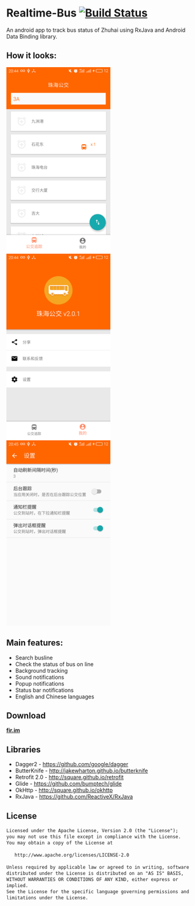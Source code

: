 # Realtime-Bus [![Build Status](https://travis-ci.org/lowwor/Realtime-Bus.svg?branch=master)](https://travis-ci.org/lowwor/Realtime-Bus)
An android app to track bus status of Zhuhai using RxJava and Android Data Binding library.


How it looks:
---------

<img src="/art/track.png" alt="screenshot" title="screenshot"  height="486" />&nbsp;
<img src="/art/profile.png" alt="screenshot" title="screenshot" height="486" />&nbsp;
<img src="/art/settings.png" alt="screenshot" title="screenshot" height="486" />

Main features:
---------
* Search busline
* Check the status of bus on line
* Background tracking
* Sound notifications
* Popup notifications
* Status bar notifications
* English and Chinese languages

Download
---------

**[fir.im](http://fir.im/2feu)**


Libraries
---------

 * Dagger2 - https://github.com/google/dagger
 * ButterKnife - http://jakewharton.github.io/butterknife
 * Retrofit 2.0 - http://square.github.io/retrofit
 * Glide  - https://github.com/bumptech/glide
 * OkHttp - http://square.github.io/okhttp
 * RxJava - https://github.com/ReactiveX/RxJava
 
License
---------

    Licensed under the Apache License, Version 2.0 (the "License");
    you may not use this file except in compliance with the License.
    You may obtain a copy of the License at

       http://www.apache.org/licenses/LICENSE-2.0

    Unless required by applicable law or agreed to in writing, software
    distributed under the License is distributed on an "AS IS" BASIS,
    WITHOUT WARRANTIES OR CONDITIONS OF ANY KIND, either express or implied.
    See the License for the specific language governing permissions and
    limitations under the License.


